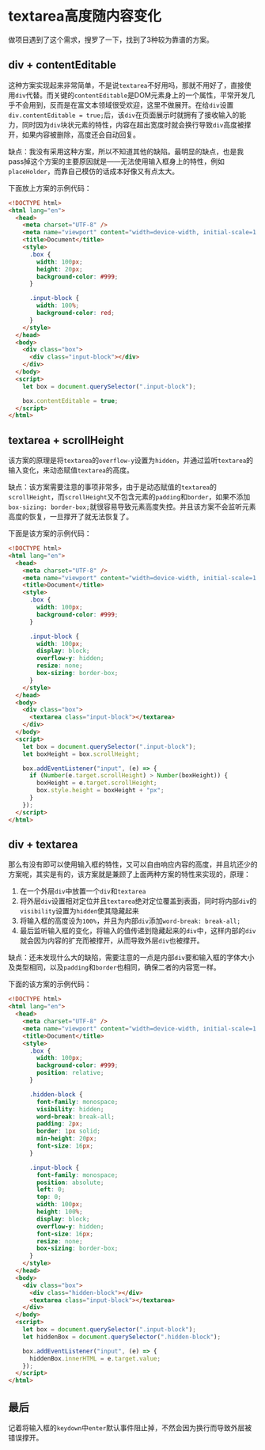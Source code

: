 # textarea高度随内容变化

做项目遇到了这个需求，搜罗了一下，找到了3种较为靠谱的方案。



## div + contentEditable

这种方案实现起来非常简单，不是说`textarea`不好用吗，那就不用好了，直接使用`div`代替。而关键的`contentEditable`是DOM元素身上的一个属性，平常开发几乎不会用到，反而是在富文本领域很受欢迎，这里不做展开。在给`div`设置`div.contentEditable = true;`后，该`div`在页面展示时就拥有了接收输入的能力，同时因为`div`块状元素的特性，内容在超出宽度时就会换行导致`div`高度被撑开，如果内容被删除，高度还会自动回复。

缺点：我没有采用这种方案，所以不知道其他的缺陷。最明显的缺点，也是我pass掉这个方案的主要原因就是——无法使用输入框身上的特性，例如`placeHolder`，而靠自己模仿的话成本好像又有点太大。

下面放上方案的示例代码：

```html
<!DOCTYPE html>
<html lang="en">
  <head>
    <meta charset="UTF-8" />
    <meta name="viewport" content="width=device-width, initial-scale=1.0" />
    <title>Document</title>
    <style>
      .box {
        width: 100px;
        height: 20px;
        background-color: #999;
      }

      .input-block {
        width: 100%;
        background-color: red;
      }
    </style>
  </head>
  <body>
    <div class="box">
      <div class="input-block"></div>
    </div>
  </body>
  <script>
    let box = document.querySelector(".input-block");

    box.contentEditable = true;
  </script>
</html>
```





## textarea + scrollHeight

该方案的原理是将`textarea`的`overflow-y`设置为`hidden`，并通过监听`textarea`的输入变化，来动态赋值`textarea`的高度。

缺点：该方案需要注意的事项非常多，由于是动态赋值的`textarea`的`scrollHeight`，而`scrollHeight`又不包含元素的`padding`和`border`，如果不添加`box-sizing: border-box;`就很容易导致元素高度失控。并且该方案不会监听元素高度的恢复，一旦撑开了就无法恢复了。

下面是该方案的示例代码：

```html
<!DOCTYPE html>
<html lang="en">
  <head>
    <meta charset="UTF-8" />
    <meta name="viewport" content="width=device-width, initial-scale=1.0" />
    <title>Document</title>
    <style>
      .box {
        width: 100px;
        background-color: #999;
      }

      .input-block {
        width: 100px;
        display: block;
        overflow-y: hidden;
        resize: none;
        box-sizing: border-box;
      }
    </style>
  </head>
  <body>
    <div class="box">
      <textarea class="input-block"></textarea>
    </div>
  </body>
  <script>
    let box = document.querySelector(".input-block");
    let boxHeight = box.scrollHeight;

    box.addEventListener("input", (e) => {
      if (Number(e.target.scrollHeight) > Number(boxHeight)) {
        boxHeight = e.target.scrollHeight;
        box.style.height = boxHeight + "px";
      }
    });
  </script>
</html>
```



## div + textarea

那么有没有即可以使用输入框的特性，又可以自由响应内容的高度，并且坑还少的方案呢，其实是有的，该方案就是兼顾了上面两种方案的特性来实现的，原理：

1. 在一个外层`div`中放置一个`div`和`textarea`
2. 将外层`div`设置相对定位并且`textarea`绝对定位覆盖到表面，同时将内部`div`的`visibility`设置为`hidden`使其隐藏起来
3. 将输入框的高度设为`100%`，并且为内部`div`添加`word-break: break-all;`
4. 最后监听输入框的变化，将输入的值传递到隐藏起来的`div`中，这样内部的`div`就会因为内容的扩充而被撑开，从而导致外层`div`也被撑开。

缺点：还未发现什么大的缺陷，需要注意的一点是内部`div`要和输入框的字体大小及类型相同，以及`padding`和`border`也相同，确保二者的内容宽一样。

下面的该方案的示例代码：

```html
<!DOCTYPE html>
<html lang="en">
  <head>
    <meta charset="UTF-8" />
    <meta name="viewport" content="width=device-width, initial-scale=1.0" />
    <title>Document</title>
    <style>
      .box {
        width: 100px;
        background-color: #999;
        position: relative;
      }

      .hidden-block {
        font-family: monospace;
        visibility: hidden;
        word-break: break-all;
        padding: 2px;
        border: 1px solid;
        min-height: 20px;
        font-size: 16px;
      }

      .input-block {
        font-family: monospace;
        position: absolute;
        left: 0;
        top: 0;
        width: 100px;
        height: 100%;
        display: block;
        overflow-y: hidden;
        font-size: 16px;
        resize: none;
        box-sizing: border-box;
      }
    </style>
  </head>
  <body>
    <div class="box">
      <div class="hidden-block"></div>
      <textarea class="input-block"></textarea>
    </div>
  </body>
  <script>
    let box = document.querySelector(".input-block");
    let hiddenBox = document.querySelector(".hidden-block");

    box.addEventListener("input", (e) => {
      hiddenBox.innerHTML = e.target.value;
    });
  </script>
</html>
```



## 最后

记着将输入框的`keydown`中`enter`默认事件阻止掉，不然会因为换行而导致外层被错误撑开。